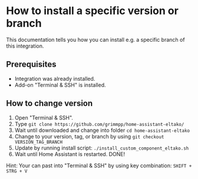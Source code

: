 # How to install a specific version or branch

This documentation tells you how you can install e.g. a specific branch of this integration.

## Prerequisites
* Integration was already installed.
* Add-on "Terminal & SSH" is installed.

## How to change version
1. Open "Terminal & SSH".
2. Type `git clone https://github.com/grimmpp/home-assistant-eltako/`
3. Wait until downloaded and change into folder `cd home-assistant-eltako`
4. Change to your version, tag, or branch by using `git checkout VERSION_TAG_BRANCH`
5. Update by running install script: `./install_custom_component_eltako.sh`
6. Wait until Home Assistant is restarted. DONE!

Hint: Your can past into "Terminal & SSH" by using key combination: `SHIFT + STRG + V`